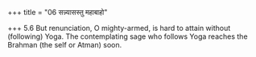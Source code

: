 +++
title = "06 सन्न्यासस्तु महाबाहो"

+++
5.6 But renunciation, O mighty-armed, is hard to attain without
(following) Yoga. The contemplating sage who follows Yoga reaches the
Brahman (the self or Atman) soon.
